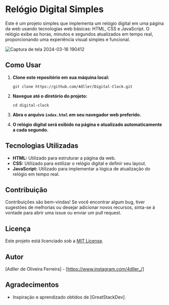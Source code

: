 # Relógio Digital Simples

Este é um projeto simples que implementa um relógio digital em uma página da web usando tecnologias web básicas: HTML, CSS e JavaScript. O relógio exibe as horas, minutos e segundos atualizados em tempo real, proporcionando uma experiência visual simples e funcional.

![Captura de tela 2024-03-16 190412](https://github.com/4dller/Digital-Clock/assets/105998603/187e3929-c888-42e5-92e3-f748883dabbc)

## Como Usar

1. **Clone este repositório em sua máquina local:**
    ```
    git clone https://github.com/4dller/Digital-Clock.git
    ```

2. **Navegue até o diretório do projeto:**
    ```
    cd digital-clock
    ```

3. **Abra o arquivo `index.html` em seu navegador web preferido.**

4. **O relógio digital será exibido na página e atualizado automaticamente a cada segundo.**

## Tecnologias Utilizadas

- **HTML:** Utilizado para estruturar a página da web.
- **CSS:** Utilizado para estilizar o relógio digital e definir seu layout.
- **JavaScript:** Utilizado para implementar a lógica de atualização do relógio em tempo real.

## Contribuição

Contribuições são bem-vindas! Se você encontrar algum bug, tiver sugestões de melhorias ou desejar adicionar novos recursos, sinta-se à vontade para abrir uma issue ou enviar um pull request.

## Licença

Este projeto está licenciado sob a [MIT License](https://opensource.org/licenses/MIT).

## Autor

[Adller de Oliveira Ferreira] - [https://www.instagram.com/4dller_/]

## Agradecimentos

- Inspiração e aprendizado obtidos de [GreatStackDev].
